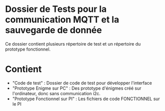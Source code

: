 # Dossier de Tests pour la communication MQTT et la sauvegarde de donnée

Ce dossier contient plusieurs répertoire de test et un répertoire du prototype fonctionnel.

# Contient
- "Code de test" : Dossier de code de test pour développer l'interface 
- "Prototype Enigme sur PC" : Des prototype d'énigmes créé sur l'ordinateur, donc sans communication i2c.
- "Prototype Fonctionnel sur PI" : Les fichiers de code FONCTIONNEL sur le PI
